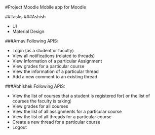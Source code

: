 #Project Moodle
Mobile app for Moodle

##Tasks
###Ashish
* UI
* Material Design

###Arnav
Following APIS:
* Login (as a student or faculty)
* View all notifications (related to threads)
* View Information of a particular Assignment
* View grades for a particular course
* View the information of a particular thread
* Add a new comment to an existing thread

###Abhishek
Following APIS:
* View the list of courses that a student is registered for( or the list of courses the faculty is taking)
* View grades for all courses
* View the list of all assignments for a particular course
* View the list of all threads for a particular course
* Create a new thread for a particular course
* Logout

